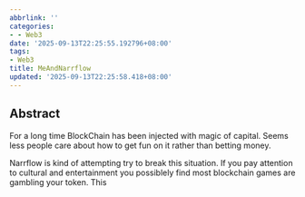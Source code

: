 ```yaml
---
abbrlink: ''
categories:
- - Web3
date: '2025-09-13T22:25:55.192796+08:00'
tags:
- Web3
title: MeAndNarrflow
updated: '2025-09-13T22:25:58.418+08:00'
---
```

## Abstract

For a long time BlockChain has been injected with magic of capital. Seems less people care about how to get fun on it rather than betting money.

Narrflow is kind of attempting try to break this situation. If you pay attention to cultural and entertainment you possiblely find most blockchain games are gambling your token. This 


